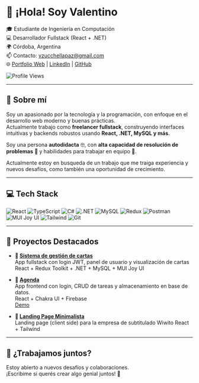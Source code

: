 # 👋 ¡Hola! Soy Valentino

🎓 Estudiante de Ingeniería en Computación  
💻 Desarrollador Fullstack (React + .NET)  
🌍 Córdoba, Argentina  
📫 Contacto: [vzucchellapaz@gmail.com](mailto:vzucchellapaz@gmail.com)  
🌐 [Portfolio Web](https://portfolio-valentinozucchellapazs-projects.vercel.app/) | [LinkedIn](https://linkedin.com/in/valentino-zucchella-paz-7230b0243/) | [GitHub](https://github.com/ValentinoZucchellaPaz)

![Profile Views](https://komarev.com/ghpvc/?username=ValentinoZucchellaPaz&color=brightgreen&style=flat)

---

## 🚀 Sobre mí

Soy un apasionado por la tecnología y la programación, con enfoque en el desarrollo web moderno y buenas prácticas.  
Actualmente trabajo como **freelancer fullstack**, construyendo interfaces intuitivas y backends robustos usando **React, .NET, MySQL y más**.

Soy una persona **autodidacta** 🤓, con **alta capacidad de resolución de problemas** 🧠 y habilidades para trabajar en equipo 🤝.  
  
Actualmente estoy en busqueda de un trabajo que me traiga experiencia y nuevos desafíos, como también una oportunidad de crecimiento.

---

## 💻 Tech Stack

![React](https://img.shields.io/badge/React-20232A?style=for-the-badge&logo=react&logoColor=61DAFB)
![TypeScript](https://img.shields.io/badge/TypeScript-007ACC?style=for-the-badge&logo=typescript&logoColor=white)
![C#](https://img.shields.io/badge/C%23-512BD4?style=for-the-badge&logo=csharp&logoColor=white)
![.NET](https://img.shields.io/badge/.NET-5C2D91?style=for-the-badge&logo=dotnet&logoColor=white)
![MySQL](https://img.shields.io/badge/MySQL-4479A1?style=for-the-badge&logo=mysql&logoColor=white)
![Redux](https://img.shields.io/badge/Redux-593D88?style=for-the-badge&logo=redux&logoColor=white)
![Postman](https://img.shields.io/badge/Postman-FF6C37?style=for-the-badge&logo=postman&logoColor=white)
![MUI Joy UI](https://img.shields.io/badge/MUI%20Joy-007FFF?style=for-the-badge&logo=mui&logoColor=white)
![Tailwind](https://img.shields.io/badge/Tailwind-007FFF?style=for-the-badge&logo=tailwindcss&logoColor=white)
![Git](https://img.shields.io/badge/Git-F05032?style=for-the-badge&logo=git&logoColor=white)

---

## 🧰 Proyectos Destacados

- **💼 [Sistema de gestión de cartas](https://github.com/ValentinoZucchellaPaz/CursoFrontExtrados)**  
  App fullstack con login JWT, panel de usuario y visualización de cartas  
  React + Redux Toolkit + .NET + MySQL + MUI Joy UI  

- **💼 [Agenda](https://github.com/ValentinoZucchellaPaz/AGENDA-TU-SEMANA-REACT)**  
  App frontend con login, CRUD de tareas y almacenamiento en base de datos.  
  React + Chakra UI + Firebase  
  [Demo](https://agenda-tu-semana-react.vercel.app/)

- **💼 [Landing Page Minimalista](https://www.wiwito.com/)**  
  Landing page (client side) para la empresa de subtitulado Wiwito
  React + Tailwind

---

## 🤝 ¿Trabajamos juntos?

Estoy abierto a nuevos desafíos y colaboraciones.  
¡Escribime si querés crear algo genial juntos! 🚀
